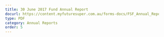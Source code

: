 ```yaml
---
title: 30 June 2017 Fund Annual Report
docurl: https://content.myfuturesuper.com.au/forms-docs/FSF_Annual_Report_2017.pdf
type: PDF
category: Annual Reports
order: 5
---
```

 